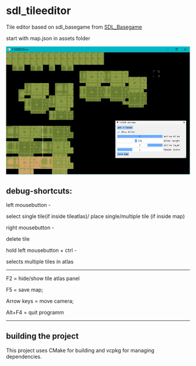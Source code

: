 # sdl_tileeditor

Tile editor based on sdl_basegame from [SDL_Basegame](https://github.com/sor/sdl_basegame)

start with map.json in assets folder

![Screenshot](doc/multiselectScreenshot.png "Screenshot from SDL_Tileeditor stamp tool")

## debug-shortcuts:

left mousebutton -

select single tile(if inside tileatlas)/ place single/multiple tile (if inside map)

right mousebutton -

delete tile

hold left mousebutton + ctrl -

selects multiple tiles in atlas

---

F2          = hide/show tile atlas panel

F5          = save map;

Arrow keys  = move camera;

Alt+F4      = quit programm

---

## building the project

This project uses CMake for building and vcpkg for managing dependencies.
